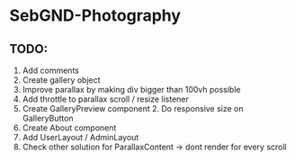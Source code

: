 # SebGND-Photography

## TODO:
1. Add comments
1. Create gallery object
1. Improve parallax by making div bigger than 100vh possible
1. Add throttle to parallax scroll / resize listener
1. Create GalleryPreview component
    2. Do responsive size on GalleryButton
1. Create About component
1. Add UserLayout / AdminLayout
1. Check other solution for ParallaxContent -> dont render for every scroll